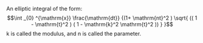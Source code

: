 An elliptic integral of the form: $$\int _{0} ^{\mathrm{x}}
\frac{\mathrm{dt}}
{(1+ \mathrm{nt}^2 ) \sqrt{ (( 1 - \mathrm{t}^2 ) ( 1 - \mathrm{k}^2 \mathrm{t}^2 )) } }$$
k is called the modulus, and n is called the parameter.
